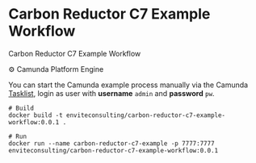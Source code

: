 # Carbon Reductor C7 Example Workflow <!-- omit in toc -->

Carbon Reductor C7 Example Workflow

⚙️ Camunda Platform Engine  

You can start the Camunda example process manually via the Camunda [Tasklist](http://localhost:7777/camunda/app/tasklist/), login as user with **username** `admin` and **password** `pw`.


```shell
# Build
docker build -t enviteconsulting/carbon-reductor-c7-example-workflow:0.0.1 .

# Run
docker run --name carbon-reductor-c7-example -p 7777:7777 enviteconsulting/carbon-reductor-c7-example-workflow:0.0.1
```